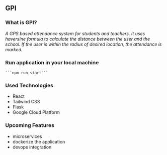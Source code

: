 ## **GPI** 

### **What is GPI?**
_A GPS based attendance system for students and teachers. It uses haversine formula to calculate the distance between the user and the school. If the user is within the radius of desired location, the attendance is marked._

### **Run application in your local machine**
    ```npm run start```

### **Used Technologies** 
- React
- Tailwind CSS
- Flask
- Google Cloud Platform

### **Upcoming Features**
- microservices
- dockerize the application
- devops integration
